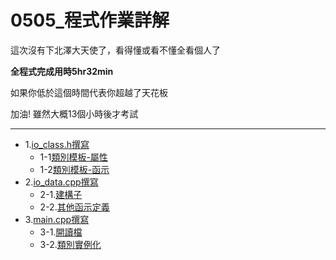 # 0505_程式作業詳解

這次沒有下北澤大天使了，看得懂或看不懂全看個人了

**全程式完成用時5hr32min**

如果你低於這個時間代表你超越了天花板

加油! 雖然大概13個小時後才考試

---

- 1.[io_class.h撰寫]()
    - 1-1[類別模板-屬性]()
    - 1-2[類別模板-函示]()
- 2.[io_data.cpp撰寫]()
    - 2-1.[建構子]()
    - 2-2.[其他函示定義]() 
- 3.[main.cpp撰寫]()
    - 3-1.[開讀檔]()
    - 3-2.[類別實例化]()

